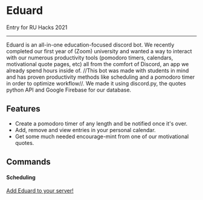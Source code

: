 # Eduard 

Entry for RU Hacks 2021
<hr>

Eduard is an all-in-one education-focused discord bot. We recently completed our first year of (Zoom) university and wanted a way to interact with our numerous productivity tools (pomodoro timers, calendars, motivational quote pages, etc) all from the comfort of Discord, an app we already spend hours inside of. //This bot was made with students in mind and has proven productivity methods like scheduling and a pomodoro timer in order to optimize workflow//. We made it using discord.py, the quotes python API and Google Firebase for our database.

## Features

* Create a pomodoro timer of any length and be notified once it's over.
* Add, remove and view entries in your personal calendar.
* Get some much needed encourage-mint from one of our motivational quotes.

## Commands
#### Scheduling
>


<a href="https://discord.com/api/oauth2/authorize?client_id=838073242174488626&permissions=523328&scope=bot">Add Eduard to your server!</a>
